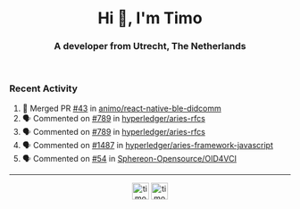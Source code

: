 <h1 align="center">Hi 👋, I'm Timo</h1>
<h3 align="center">A developer from Utrecht, The Netherlands</h3>
<br/>
<!-- https://github.com/rahuldkjain/github-profile-readme-generator --!>

<!--  <p align="left"><img src="https://github-readme-stats.vercel.app/api?username=timoglastra&show_icons=true&count_private=true&" alt="timoglastra" /></p> --!>

<!--
Github language stats
<p align="left"><img src="https://github-readme-stats.vercel.app/api/top-langs/?username=timoglastra&layout=compact" alt="timoglastra" /><p>
-->

<!-- Codestats language stats -->
<!-- <p align="left"><img src="https://codestats-readme.vercel.app/api/top-langs/?username=timoglastra&layout=compact&language_count=12" alt="timoglastra" /><p>    --!>
  
<h3>Recent Activity</h3>

<!--START_SECTION:activity-->
1. 🎉 Merged PR [#43](https://github.com/animo/react-native-ble-didcomm/pull/43) in [animo/react-native-ble-didcomm](https://github.com/animo/react-native-ble-didcomm)
2. 🗣 Commented on [#789](https://github.com/hyperledger/aries-rfcs/issues/789) in [hyperledger/aries-rfcs](https://github.com/hyperledger/aries-rfcs)
3. 🗣 Commented on [#789](https://github.com/hyperledger/aries-rfcs/issues/789) in [hyperledger/aries-rfcs](https://github.com/hyperledger/aries-rfcs)
4. 🗣 Commented on [#1487](https://github.com/hyperledger/aries-framework-javascript/issues/1487) in [hyperledger/aries-framework-javascript](https://github.com/hyperledger/aries-framework-javascript)
5. 🗣 Commented on [#54](https://github.com/Sphereon-Opensource/OID4VCI/issues/54) in [Sphereon-Opensource/OID4VCI](https://github.com/Sphereon-Opensource/OID4VCI)
<!--END_SECTION:activity-->

---

<p align="center">
<a href="https://twitter.com/timoglastra" target="blank"><img align="center" src="https://cdn.jsdelivr.net/npm/simple-icons@3.0.1/icons/twitter.svg" alt="timoglastra" height="30" width="30" /></a>
<a href="https://linkedin.com/in/timoglastra" target="blank"><img align="center" src="https://cdn.jsdelivr.net/npm/simple-icons@3.0.1/icons/linkedin.svg" alt="timoglastra" height="30" width="30" /></a>
</p>



